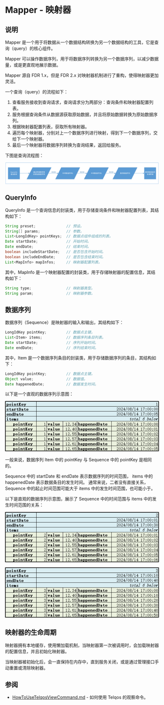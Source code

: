 # Mapper - 映射器

## 说明

Mapper 是一个用于将数据从一个数据结构转换为另一个数据结构的工具，它是查询（query）的核心组件。

Mapper 可以操作数据序列，用于将数据序列转换为另一个数据序列，以减少数据量，或是更直观地展示数据。

Mapper 源自 FDR 1.x，但是 FDR 2.x 对映射器机制进行了重构，使得映射器更加灵活。

一个查询（query）的流程如下：

1. 查看服务接收到查询请求，查询请求分为两部分：查询条件和映射器配置列表。
2. 服务根据查询条件从数据源获取原始数据，并且将原始数据转换为原始数据序列。
3. 根据映射器配置列表，获取所有映射器。
4. 遍历每个映射器，分别对上一个数据序列进行映射，得到下一个数据序列，交给下一个映射器。
5. 最后一个映射器将数据序列转换为查询结果，返回给服务。

下图是查询流程图：

![QueryFlow.png](./images/QueryFlow.png)

## QueryInfo

QueryInfo 是一个查询信息的封装类，用于存储查询条件和映射器配置列表，其结构如下：
```java
String preset;              // 预设。
String[] params;            // 参数。
List<LongIdKey> pointKeys;  // 数据点组件组成的列表。
Date startDate;             // 开始时间。
Date endDate;               // 结束时间。
boolean includeStartDate;   // 是否包含开始时间。
boolean includeEndDate;     // 是否包含结束时间。
List<MapInfo> mapInfos;     // 映射器配置列表。
```

其中，MapInfo 是一个映射器配置的封装类，用于存储映射器的配置信息，其结构如下：

```java
String type;                // 映射器类型。
String param;               // 映射器参数。
```
## 数据序列

数据序列（Sequence）是映射器的输入和输出，其结构如下：

```java
LongIdKey pointKey;         // 数据点主键。
List<Item> items;           // 数据序列条目列表。
Date startDate;             // 序列开始时间。
Date endDate;               // 序列结束时间。
```

其中，Item 是一个数据序列条目的封装类，用于存储数据序列的条目，其结构如下：

```java
LongIdKey pointKey;         // 数据点主键。
Object value;               // 数据值。
Date happenedDate;          // 数据发生时间。
```

以下是一个直观的数据序列示意图：

![MapperSequenceDiagram01.png](./images/MapperSequenceDiagram01.png)

一般来说，数据序列 Item 中的 pointKey 与 Sequence 中的 pointKey 是相同的。

Sequence 中的 startDate 和 endDate 表示数据序列的时间范围， items 中的 happenedDate 表示数据条目的发生时间。
通常来说，二者没有直接关系，Sequence 中的起止时间范围可能大于 items 中的发生时间范围，也可能小于。

以下是直观的数据序列示意图，展示了 Sequence 中的时间范围与 items 中的发生时间范围的关系：

![MapperSequenceDiagram02.png](./images/MapperSequenceDiagram02.png)

![MapperSequenceDiagram03.png](./images/MapperSequenceDiagram03.png)

## 映射器的生命周期

映射器拥有本地缓存，使用懒加载机制，当映射器第一次被调用时，会加载映射器的配置信息，并且初始化映射器。

当映射器被初始化后，会一直保持在内存中，直到服务关闭，或是通过管理接口手动重置或清除映射器。

## 参阅

- [HowToUseTelqosViewCommand.md](./HowToUseTelqosViewCommand.md) - 如何使用 Telqos 的观察命令。
